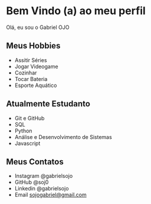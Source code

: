 # Bem Vindo (a) ao meu perfil

Olá, eu sou o Gabriel OJO

## Meus Hobbies

- Assitir Séries
- Jogar Videogame
- Cozinhar
- Tocar Bateria
- Esporte Aquático 

## Atualmente Estudanto 

- Git e GitHub
- SQL
- Python
- Análise e Desenvolvimento de Sistemas
- Javascript

## Meus Contatos

- Instagram @gabrielsojo
- GitHub @soj0
- Linkedin @gabrielsojo
- Email sojogabriel@gmail.com
